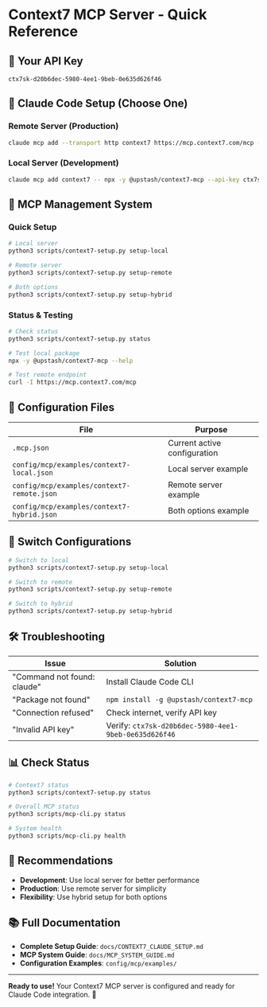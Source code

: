 # Context7 MCP Server - Quick Reference

## 🔑 Your API Key
```
ctx7sk-d20b6dec-5980-4ee1-9beb-0e635d626f46
```

## 🚀 Claude Code Setup (Choose One)

### Remote Server (Production)
```bash
claude mcp add --transport http context7 https://mcp.context7.com/mcp --header "CONTEXT7_API_KEY: ctx7sk-d20b6dec-5980-4ee1-9beb-0e635d626f46"
```

### Local Server (Development)
```bash
claude mcp add context7 -- npx -y @upstash/context7-mcp --api-key ctx7sk-d20b6dec-5980-4ee1-9beb-0e635d626f46
```

## 🔧 MCP Management System

### Quick Setup
```bash
# Local server
python3 scripts/context7-setup.py setup-local

# Remote server
python3 scripts/context7-setup.py setup-remote

# Both options
python3 scripts/context7-setup.py setup-hybrid
```

### Status & Testing
```bash
# Check status
python3 scripts/context7-setup.py status

# Test local package
npx -y @upstash/context7-mcp --help

# Test remote endpoint
curl -I https://mcp.context7.com/mcp
```

## 📁 Configuration Files

| File | Purpose |
|------|---------|
| `.mcp.json` | Current active configuration |
| `config/mcp/examples/context7-local.json` | Local server example |
| `config/mcp/examples/context7-remote.json` | Remote server example |
| `config/mcp/examples/context7-hybrid.json` | Both options example |

## 🔄 Switch Configurations

```bash
# Switch to local
python3 scripts/context7-setup.py setup-local

# Switch to remote
python3 scripts/context7-setup.py setup-remote

# Switch to hybrid
python3 scripts/context7-setup.py setup-hybrid
```

## 🛠️ Troubleshooting

| Issue | Solution |
|-------|----------|
| "Command not found: claude" | Install Claude Code CLI |
| "Package not found" | `npm install -g @upstash/context7-mcp` |
| "Connection refused" | Check internet, verify API key |
| "Invalid API key" | Verify: `ctx7sk-d20b6dec-5980-4ee1-9beb-0e635d626f46` |

## 📊 Check Status

```bash
# Context7 status
python3 scripts/context7-setup.py status

# Overall MCP status
python3 scripts/mcp-cli.py status

# System health
python3 scripts/mcp-cli.py health
```

## 🎯 Recommendations

- **Development**: Use local server for better performance
- **Production**: Use remote server for simplicity
- **Flexibility**: Use hybrid setup for both options

## 📚 Full Documentation

- **Complete Setup Guide**: `docs/CONTEXT7_CLAUDE_SETUP.md`
- **MCP System Guide**: `docs/MCP_SYSTEM_GUIDE.md`
- **Configuration Examples**: `config/mcp/examples/`

---
**Ready to use!** Your Context7 MCP server is configured and ready for Claude Code integration. 🎉
